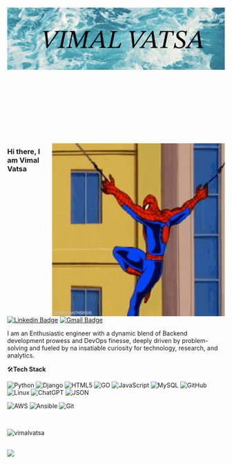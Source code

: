 ![Bio](https://github.com/vimalvatsa/vimalvatsa/blob/main/Bio.png)
 <br />
<br />
 <br />
  <br />
 <br />
  <br />
   <br />
    <br />
     <br />
 <br />
 
    
     
         

<img align="right" src="https://github.com/vimalvatsa/vimalvatsa/blob/main/Spiderman%20The%20Animated%20Series%20GIF%20-%20Spiderman%20The%20Animated%20Series%20Web%20-%20Discover%20%26%20Share%20GIFs.gif" alt="Coder GIF" width="400" height="400">

### Hi there, I am Vimal Vatsa 

[![Linkedin Badge](	https://img.shields.io/badge/LinkedIn-0077B5?style=for-the-badge&logo=linkedin&logoColor=white&link=https://www.linkedin.com/in/vimal-vatsa/)](https://www.linkedin.com/in/vimal-vatsa/)
[![Gmail Badge](https://img.shields.io/badge/Gmail-D14836?style=for-the-badge&logo=gmail&logoColor=white&link=mailto:vatsavimal095@gmail.com)](mailto:vatsavimal095@gmail.com) 

I am an Enthusiastic engineer with a dynamic blend of Backend development prowess and DevOps finesse, deeply driven by problem-solving and fueled by na insatiable curiosity for technology, research, and analytics.

🛠**Tech Stack**

![Python](https://img.shields.io/badge/-Python-000000?style=flat&logo=python)
![Django](https://img.shields.io/badge/Django-092E20?style=for-the-badge&logo=django&logoColor=green)
![HTML5](https://img.shields.io/badge/-HTML5-000000?style=flat&logo=HTML5)
![GO](https://img.shields.io/badge/Go-00ADD8?style=for-the-badge&logo=go&logoColor=white)
![JavaScript](https://img.shields.io/badge/JavaScript-323330?style=for-the-badge&logo=javascript&logoColor=F7DF1E)
![MySQL](https://img.shields.io/badge/-MySQL-000000?style=flat&logo=MySQL)
![GitHub](https://img.shields.io/badge/-GitHub-000000?style=flat&logo=github&logoColor=FFFFFF)
![Linux](https://img.shields.io/badge/-Linux-000000?style=flat&logo=linux&logoColor=FCC624)
![ChatGPT](https://img.shields.io/badge/ChatGPT-74aa9c?style=for-the-badge&logo=openai&logoColor=white)
![JSON](https://img.shields.io/badge/json-5E5C5C?style=for-the-badge&logo=json&logoColor=white)


![AWS](https://img.shields.io/badge/AWS-000000?style=flat-square&logo=amazon-aws)
![Ansible](https://img.shields.io/badge/Ansible-000000?style=for-the-badge&logo=ansible&logoColor=white)
![Git](https://img.shields.io/badge/-Git-000000?style=flat&logo=git&logoColor=F05032)

<br>
<p align="left"> <img src="https://komarev.com/ghpvc/?username=vimalvatsa" alt="vimalvatsa" /> </p>
</br>
<picture>
  <source
    srcset="https://github-readme-stats.vercel.app/api?username=vimalvatsa&show_icons=true&theme=dark"
    media="(prefers-color-scheme: dark)"
  />
  <source
    srcset="https://github-readme-stats.vercel.app/api?username=vimalvatsa&show_icons=true"
    media="(prefers-color-scheme: light), (prefers-color-scheme: no-preference)"
  />
  <img src="https://github-readme-stats.vercel.app/api?username=vimalvatsa&show_icons=true" />
</picture>
